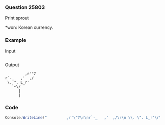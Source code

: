 ### Question 25803
Print sprout 


*won: Korean currency.
### Example 
Input
```

```
Output
```
         ,r'"7
r`-_   ,'  ,/
 \. ". L_r'
   `~\/
      |
      |
```




### Code
```c#
Console.WriteLine("         ,r'\"7\r\nr`-_   ,'  ,/\r\n \\. \". L_r'\r\n   `~\\/\r\n      |\r\n      |");
```
